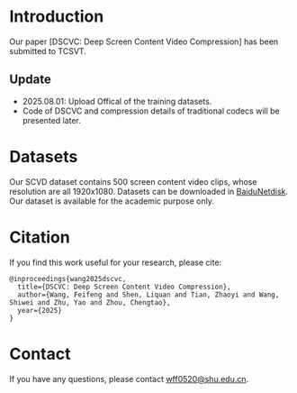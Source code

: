 # Introduction
Our paper [DSCVC: Deep Screen Content Video Compression] has been submitted to TCSVT.

## Update
* 2025.08.01: Upload Offical of the training datasets.
* Code of DSCVC and compression details of traditional codecs will be presented later.

# Datasets
Our SCVD dataset contains 500 screen content video clips, whose resolution are all 1920x1080. Datasets can be downloaded in [BaiduNetdisk](https://pan.baidu.com/s/1pNKjiR4nIPjYhlXdQ9wN_Q?pwd=T710). Our dataset is available for the academic purpose only.

# Citation
If you find this work useful for your research, please cite:
```
@inproceedings{wang2025dscvc,
  title={DSCVC: Deep Screen Content Video Compression},
  author={Wang, Feifeng and Shen, Liquan and Tian, Zhaoyi and Wang, Shiwei and Zhu, Yao and Zhou, Chengtao},
  year={2025}
}
```

# Contact
If you have any questions, please contact wff0520@shu.edu.cn.
